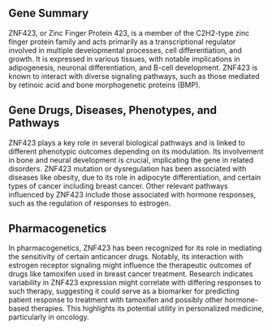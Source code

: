 ## Gene Summary
ZNF423, or Zinc Finger Protein 423, is a member of the C2H2-type zinc finger protein family and acts primarily as a transcriptional regulator involved in multiple developmental processes, cell differentiation, and growth. It is expressed in various tissues, with notable implications in adipogenesis, neuronal differentiation, and B-cell development. ZNF423 is known to interact with diverse signaling pathways, such as those mediated by retinoic acid and bone morphogenetic proteins (BMP).

## Gene Drugs, Diseases, Phenotypes, and Pathways
ZNF423 plays a key role in several biological pathways and is linked to different phenotypic outcomes depending on its modulation. Its involvement in bone and neural development is crucial, implicating the gene in related disorders. ZNF423 mutation or dysregulation has been associated with diseases like obesity, due to its role in adipocyte differentiation, and certain types of cancer including breast cancer. Other relevant pathways influenced by ZNF423 include those associated with hormone responses, such as the regulation of responses to estrogen.

## Pharmacogenetics
In pharmacogenetics, ZNF423 has been recognized for its role in mediating the sensitivity of certain anticancer drugs. Notably, its interaction with estrogen receptor signaling might influence the therapeutic outcomes of drugs like tamoxifen used in breast cancer treatment. Research indicates variability in ZNF423 expression might correlate with differing responses to such therapy, suggesting it could serve as a biomarker for predicting patient response to treatment with tamoxifen and possibly other hormone-based therapies. This highlights its potential utility in personalized medicine, particularly in oncology.